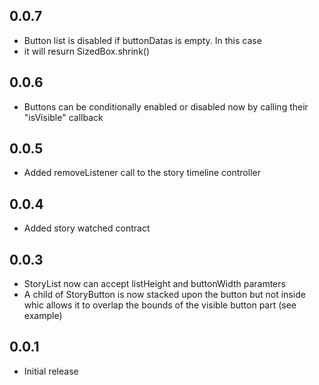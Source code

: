 ## 0.0.7
- Button list is disabled if buttonDatas is empty. In this case 
- it will resurn SizedBox.shrink()
## 0.0.6
- Buttons can be conditionally enabled or disabled now by calling
their "isVisible" callback
## 0.0.5
- Added removeListener call to the story timeline controller
## 0.0.4
- Added story watched contract
## 0.0.3
- StoryList now can accept listHeight and buttonWidth paramters
- A child of StoryButton is now stacked upon the button but not inside whic allows it to overlap the bounds of the visible button part (see example)
## 0.0.1
- Initial release
